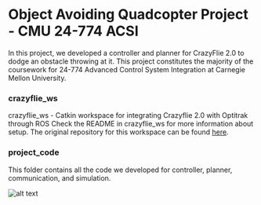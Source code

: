 # Object Avoiding Quadcopter Project - CMU 24-774 ACSI
In this project, we developed a controller and planner for CrazyFlie 2.0 to dodge an obstacle throwing at it. This project constitutes the majority of the coursework for 24-774 Advanced Control System Integration at Carnegie Mellon University.

### crazyflie_ws
crazyflie_ws - Catkin workspace for integrating Crazyflie 2.0 with Optitrak through ROS
Check the README in crazyflie_ws for more information about setup. 
The original repository for this workspace can be found [here](https://github.com/CMU-ACSI/CrazyFlie).

### project_code
This folder contains all the code we developed for controller, planner, communication, and simulation.


![alt text](https://github.com/yymmaa0000/Scotty3D/blob/master/result/Pathtracer/Task%206/CBdragon_Task6.png)
